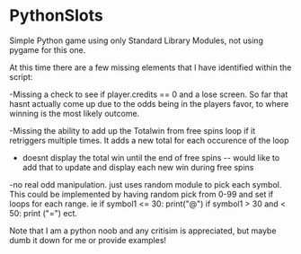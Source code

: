 # PythonSlots

Simple Python game using only Standard Library Modules, not using pygame for this one.


At this time there are a few missing elements that I have identified within the script:

-Missing a check to see if player.credits == 0 and a lose screen.
So far that hasnt actually come up due to the odds being in the players favor, to where winning is the most likely outcome.

-Missing the ability to add up the Totalwin from free spins loop if it retriggers multiple times. It adds a new total for each occurence of the loop

- doesnt display the total win until the end of free spins -- would like to add that to update and display each new win during free spins

-no real odd manipulation. just uses random module to pick each symbol. This could be implemented by having random pick from 0-99 and set if loops for each range. ie if symbol1 <= 30: print("@") if symbol1 > 30 and < 50: print ("=") ect. 



Note that I am a python noob and any critisim is appreciated, but maybe dumb it down for me or provide examples!


